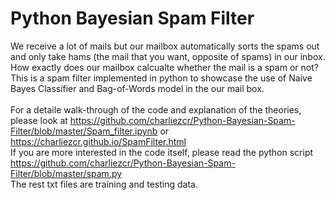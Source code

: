 # Python Bayesian Spam Filter
 We receive a lot of mails but our mailbox automatically sorts the spams out and only take hams (the mail that you want, opposite of spams) in our inbox. How exactly does our mailbox calcualte whether the mail is a spam or not? This is a spam filter implemented in python to showcase the use of Naive Bayes Classifier and Bag-of-Words model in the our mail box. <br>
 <br>
 For a detaile walk-through of the code and explanation of the theories, please look at https://github.com/charliezcr/Python-Bayesian-Spam-Filter/blob/master/Spam_filter.ipynb or https://charliezcr.github.io/SpamFilter.html<br>
 If you are more interested in the code itself, please read the python script https://github.com/charliezcr/Python-Bayesian-Spam-Filter/blob/master/spam.py <br>
 The rest txt files are training and testing data. <br>
